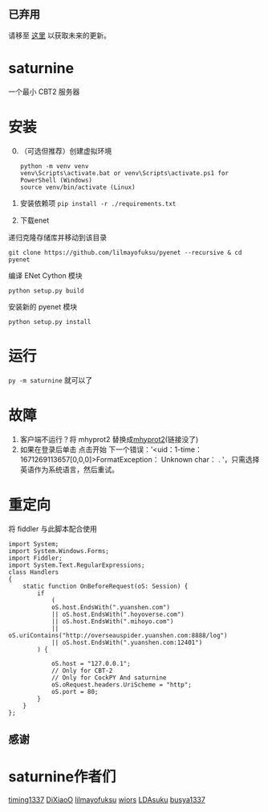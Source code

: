 ## 已弃用
请移至 [这里](https://github.com/NickTheHuy/CockPY) 以获取未来的更新。

# saturnine


一个最小 CBT2 服务器

# 安装
0. （可选但推荐）创建虚拟环境
    ```
    python -m venv venv
    venv\Scripts\activate.bat or venv\Scripts\activate.ps1 for PowerShell (Windows)
    source venv/bin/activate (Linux)
    ```
1. 安装依赖项
```pip install -r ./requirements.txt```

2. 下载enet

递归克隆存储库并移动到该目录
  
```git clone https://github.com/lilmayofuksu/pyenet --recursive & cd pyenet```
  
编译 ENet Cython 模块
  
```python setup.py build```
  
安装新的 pyenet 模块
  
```python setup.py install```

# 运行
```py -m saturnine``` 就可以了

# 故障
 1. 客户端不运行？将 mhyprot2 替换成[mhyprot2](https://cdn.discordapp.com/attachments/991093426055442522/1044336940905922580/mhyprot2.Sys)(链接没了)
 2. 如果在登录后单击 点击开始 下一个错误：'<uid：1-time：1671269113657[0,0,0]>FormatException： Unknown char： . '，只需选择英语作为系统语言，然后重试。

# 重定向
将 fiddler 与此脚本配合使用
```
import System;
import System.Windows.Forms;
import Fiddler;
import System.Text.RegularExpressions;
class Handlers
{
    static function OnBeforeRequest(oS: Session) {
        if
            (
            oS.host.EndsWith(".yuanshen.com")
            || oS.host.EndsWith(".hoyoverse.com")
            || oS.host.EndsWith(".mihoyo.com")
            || oS.uriContains("http://overseauspider.yuanshen.com:8888/log")
            || oS.host.EndsWith(".yuanshen.com:12401")
        ) { 
            
            oS.host = "127.0.0.1";
            // Only for CBT-2
            // Only for CockPY And saturnine
            oS.oRequest.headers.UriScheme = "http";
            oS.port = 80;
        }
    }
};
```
 
## 感谢

# saturnine作者们
[timing1337](https://github.com/timing1337)
[DiXiaoO](https://github.com/DiXiaoO)
[lilmayofuksu](https://github.com/lilmayofuksu)
[wiors](https://github.com/wiors)
[LDAsuku](https://github.con/LDAsuku)
[busya1337](https://github.com/busya1337)





